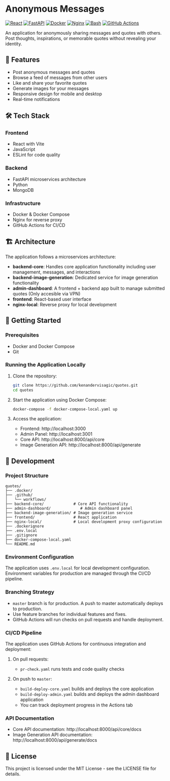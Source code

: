 # Anonymous Messages

[![React](https://img.shields.io/badge/React-18.2.0-blue)](https://reactjs.org/)
[![FastAPI](https://img.shields.io/badge/FastAPI-0.104.0-green)](https://fastapi.tiangolo.com/)
[![Docker](https://img.shields.io/badge/Docker-20.10.21-blue)](https://www.docker.com/)
[![Nginx](https://img.shields.io/badge/Nginx-1.23.3-green)](https://nginx.org/)
[![Bash](https://img.shields.io/badge/Bash-5.1.16-yellow)](https://www.gnu.org/software/bash/)
[![GitHub Actions](https://img.shields.io/badge/GitHub_Actions-2.0-blue)](https://github.com/features/actions)

An application for anonymously sharing messages and quotes with others. Post thoughts, inspirations, or memorable quotes without revealing your identity.

## 🚀 Features

- Post anonymous messages and quotes
- Browse a feed of messages from other users
- Like and share your favorite quotes
- Generate images for your messages
- Responsive design for mobile and desktop
- Real-time notifications

## 🛠️ Tech Stack

### Frontend
- React with Vite
- JavaScript
- ESLint for code quality

### Backend
- FastAPI microservices architecture
- Python
- MongoDB

### Infrastructure
- Docker & Docker Compose
- Nginx for reverse proxy
- GitHub Actions for CI/CD

## 🏗️ Architecture

The application follows a microservices architecture:

- **backend-core**: Handles core application functionality including user management, messages, and interactions
- **backend-image-generation**: Dedicated service for image generation functionality
- **admin-dashboard**: A frontend + backend app built to manage submitted quotes (Only accesible via VPN)
- **frontend**: React-based user interface
- **nginx-local**: Reverse proxy for local development

## 🔧 Getting Started

### Prerequisites

- Docker and Docker Compose
- Git

### Running the Application Locally

1. Clone the repository:
   ```bash
   git clone https://github.com/kenandervisagic/quotes.git
   cd quotes
   ```

2. Start the application using Docker Compose:
   ```bash
   docker-compose -f docker-compose-local.yaml up
   ```

3. Access the application:
   - Frontend: http://localhost:3000
   - Admin Panel: http://localhost:3001
   - Core API: http://localhost:8000/api/core
   - Image Generation API: http://localhost:8000/api/generate

## 📝 Development

### Project Structure

```
quotes/
├── .docker/
├── .github/
│   └── workflows/
├── backend-core/             # Core API functionality
├── admin-dashboard/             # Admin dashboard panel
├── backend-image-generation/ # Image generation service
├── frontend/                 # React application
├── nginx-local/              # Local development proxy configuration
├── .dockerignore
├── .env.local
├── .gitignore
├── docker-compose-local.yaml
└── README.md
```

### Environment Configuration

The application uses `.env.local` for local development configuration. Environment variables for production are managed through the CI/CD pipeline.

### Branching Strategy

- `master` branch is for production. A push to master automatically deploys to production.
- Use feature branches for individual features and fixes.
- GitHub Actions will run checks on pull requests and handle deployment.

### CI/CD Pipeline

The application uses GitHub Actions for continuous integration and deployment:

1. On pull requests:
   - `pr-check.yaml` runs tests and code quality checks

2. On push to `master`:
   - `build-deploy-core.yaml` builds and deploys the core application
   - `build-deploy-admin.yaml` builds and deploys the admin dashboard application 
   - You can track deployment progress in the Actions tab

### API Documentation

- Core API documentation: http://localhost:8000/api/core/docs
- Image Generation API documentation: http://localhost:8000/api/generate/docs



## 📄 License

This project is licensed under the MIT License - see the LICENSE file for details.
